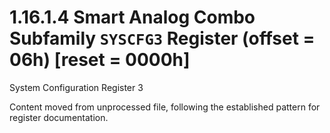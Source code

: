 # 1.16.1.4 Smart Analog Combo Subfamily `SYSCFG3` Register (offset = 06h) [reset = 0000h]

System Configuration Register 3

Content moved from unprocessed file, following the established pattern for register documentation.
